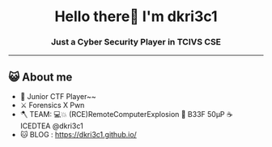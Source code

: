 <h1 align="center">Hello there👋 I'm dkri3c1</h1>
<h3 align="center">Just a Cyber Security Player in TCIVS CSE </h3>

----

## 😺 About me

- 🚩 Junior CTF Player~~
- ⚔️ Forensics X Pwn
- 🪓 TEAM: 💻💥 (RCE)RemoteComputerExplosion 🐄 B33F 50μP  ☕ ICEDTEA
 @dkri3c1
- 🐱 BLOG : https://dkri3c1.github.io/
